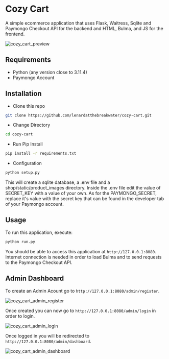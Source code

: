# Cozy Cart

A simple ecommerce application that uses Flask, Waitress, Sqlite and Paymongo Checkout API for the backend and HTML, Bulma, and JS for the frontend.

![cozy_cart_preview](https://github.com/lenardatthebreakwater/cozy-cart/assets/142602437/0e10b67a-bfe9-48ee-814f-76efdd14400b)


## Requirements
* Python (any version close to 3.11.4)
* Paymongo Account

## Installation

* Clone this repo 

```bash
git clone https://github.com/lenardatthebreakwater/cozy-cart.git
```

* Change Directory

```bash
cd cozy-cart
```

* Run Pip Install

```bash
pip install -r requirements.txt
```

* Configuration

```bash
python setup.py
```
This will create a sqlite database, a .env file and a shop/static/product_images directory. Inside the .env file edit the value of SECRET_KEY with a value of your own. As for the PAYMONGO_SECRET, replace it's value with the secret key that can be found in the developer tab of your Paymongo account.

## Usage

To run this application, execute:

```bash
python run.py
```
You should be able to access this application at `http://127.0.0.1:8080`. Internet connection is needed in order to load Bulma and to send requests to the Paymongo Checkout API.

## Admin Dashboard

To create an Admin Acount go to `http://127.0.0.1:8080/admin/register`.

![cozy_cart_admin_register](https://github.com/lenardatthebreakwater/cozy-cart/assets/142602437/f2ed7a1f-2811-4ba6-972e-1e68260650b9)

Once created you can now go to `http://127.0.0.1:8080/admin/login` in order to login.

![cozy_cart_admin_login](https://github.com/lenardatthebreakwater/cozy-cart/assets/142602437/a70196b9-6ab4-41dc-a56a-5a4a4f4c8177)

Once logged in you will be redirected to `http://127.0.0.1:8080/admin/dashboard`.

![cozy_cart_admin_dashboard](https://github.com/lenardatthebreakwater/cozy-cart/assets/142602437/30d208db-38bc-402d-a1f1-04d85aed50f7)
